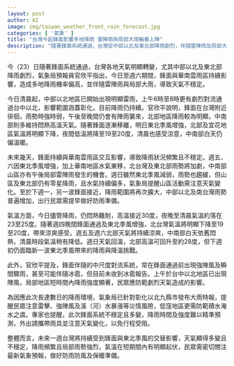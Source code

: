 ```yaml
---
layout: post
author: AI
image: img/taiwan_weather_front_rain_forecast.jpg
categories: [ '氣象' ]
title: "台灣今起鋒面影響多地降雨 雷陣雨與局部大雨輪番上陣"
description: "隨著鋒面系統通過，台灣從中部以北及東北部降雨劇烈，伴隨雷陣雨及局部大雨，氣象局提醒民眾未來一週天氣多變且不穩定，需注意強陣風、雷擊及積水風險，並做好防雨準備。"
---
```

今（23）日隨著鋒面系統通過，台灣各地天氣明顯轉變，尤其中部以北及東北部降雨劇烈，氣象局預報員官欣平指出，今日至週六期間，鋒面與華南雲雨區持續影響，造成多地降雨機率偏高，並伴隨雷陣雨與局部大雨，導致天氣不穩定。

今日清晨起，中部以北地區已開始出現明顯雷雨，上午6時至8時更有劇烈對流通過台中以北，影響範圍涵蓋彰化，目前降雨仍持續。官欣平說明，鋒面在台灣附近徘徊，雨勢時強時弱，午後至晚間仍會有陣雨襲來，北部地區降雨較為明顯，中南部則多維持悶熱高溫天氣。隨著鋒面逐漸移離，明日東北季風增強，北部及宜花地區氣溫將明顯下降，夜間低溫將降至19至20度，清晨也感受涼意，中南部白天仍偏溫暖。

未來幾天，鋒面持續與華南雲雨區交互影響，導致降雨狀況頻繁且不穩定。週五、六因東北季風增強，加上華南地區水氣東移，北台灣及東北部雨勢將加劇，中南部山區亦有午後局部雷陣雨發生的機會。週日雖然東北季風減弱，雨勢也趨緩，但山區及東北部仍有零星降雨，且水氣持續偏多，氣象局提醒山區活動需注意天氣變化。至於下週一，另一波鋒面接近，降雨範圍將再次擴大，中部以北及南台灣雨勢普遍增加，出行民眾需提早做好防雨準備。

氣溫方面，今日儘管降雨，仍悶熱難耐，高溫接近30度，夜晚至清晨氣溫約落在23至25度。隨著週四晚間鋒面通過及東北季風增強，北台灣氣溫將明顯下降至19至20度，帶來涼爽感受。週五及週六北部天氣將持續涼爽，中南部白天依舊悶熱，清晨時段氣溫稍有降低。週日天氣回溫，北部高溫可回升至約28度，但下週初仍面臨新一波東北季風帶來的降雨與降溫挑戰。

此外，官欣平提及，鋒面伴隨的中尺度對流系統，常在鋒面通過前出現強陣風及瞬間驟雨，甚至可能伴隨冰雹，但目前未收到冰雹報告。上午於台中以北地區已出現陣風，局部地區短時間內降雨強度顯著，民眾應防範劇烈天氣造成的影響。

為因應此次長達數日的降雨環境，氣象局已針對彰化以北九縣市發布大雨特報，提醒民眾注意雷擊、強陣風及溪（河）水暴漲等災情風險，低窪地區更需防範積水淹水之虞。專家也提醒，此次鋒面系統不穩定且多變，降雨時間及強度難以精準預測，外出請攜帶雨具並注意天氣變化，以免行程受阻。

整體而言，未來一週台灣將持續受到鋒面與東北季風的交替影響，天氣顯得多變且不穩定，降雨頻繁且局部雨勢強烈，氣溫在短期間內有明顯起伏，民眾需密切關注最新氣象預報，做好防雨防風及保暖準備。